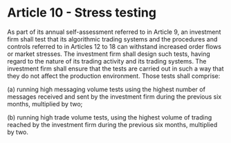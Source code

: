 # Article 10 - Stress testing


As part of its annual self-assessment referred to in Article 9, an investment firm shall test that its algorithmic trading systems and the procedures and controls referred to in Articles 12 to 18 can withstand increased order flows or market stresses. The investment firm shall design such tests, having regard to the nature of its trading activity and its trading systems. The investment firm shall ensure that the tests are carried out in such a way that they do not affect the production environment. Those tests shall comprise:

(a) running high messaging volume tests using the highest number of messages received and sent by the investment firm during the previous six months, multiplied by two;

(b) running high trade volume tests, using the highest volume of trading reached by the investment firm during the previous six months, multiplied by two.
